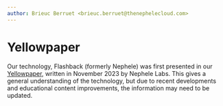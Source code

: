 ```yaml
---
author: Brieuc Berruet <brieuc.berruet@thenephelecloud.com>
---
```


# Yellowpaper

Our technology, Flashback (formerly Nephele) was first presented in our [Yellowpaper](https://docsend.com/view/yuye9h629bj8hd2p), written in November 2023 by Nephele Labs. This gives a general understanding of the technology, but due to recent developments and educational content improvements, the information may need to be updated.
